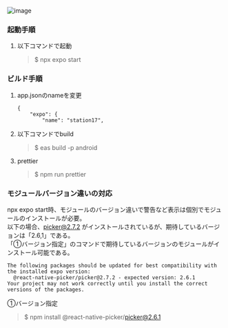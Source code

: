 
![image](https://github.com/comtaken/stationpj/assets/65578523/f841ab2c-44ca-49af-b1f3-0e0a742294ae)


### 起動手順  
1. 以下コマンドで起動  
    > $ npx expo start
### ビルド手順  
1. app.jsonのnameを変更  
    ```  
    {
        "expo": {
            "name": "station17",  
    ```  

1. 以下コマンドでbuild
    > $ eas build -p android  
1. prettier  
    > $ npm run prettier  

### モジュールバージョン違いの対応  
npx expo start時、モジュールのバージョン違いで警告など表示は個別でモジュールのインストールが必要。  
以下の場合、picker@2.7.2 がインストールされているが、期待しているバージョンは「2.6,1」である。  
「①バージョン指定」のコマンドで期待しているバージョンのモジュールがインストール可能である。  

```
The following packages should be updated for best compatibility with the installed expo version:
  @react-native-picker/picker@2.7.2 - expected version: 2.6.1
Your project may not work correctly until you install the correct versions of the packages.
```  
  
①バージョン指定
> $ npm install @react-native-picker/picker@2.6.1

